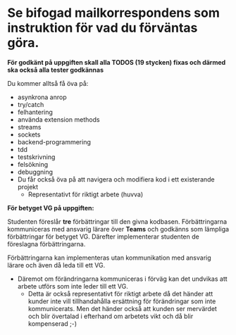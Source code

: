 # Se bifogad mailkorrespondens som instruktion för vad du förväntas göra.

**För godkänt på uppgiften skall alla TODOS (19 stycken) fixas och därmed ska också alla tester godkännas**

Du kommer alltså få öva på: 
- asynkrona anrop
- try/catch
- felhantering
- använda extension methods
- streams
- sockets
- backend-programmering
- tdd
- testskrivning
- felsökning
- debuggning
- Du får också öva på att navigera och modifiera kod i ett existerande projekt
    - Representativt för riktigt arbete (huvva)

**För betyget VG på uppgiften:**

Studenten föreslår **tre** förbättringar till den givna kodbasen. Förbättringarna kommuniceras med ansvarig lärare över **Teams** och godkänns som lämpliga förbättringar för betyget VG. Därefter implementerar studenten de föreslagna förbättringarna.

Förbättringarna kan implementeras utan kommunikation med ansvarig lärare och även då leda till ett VG. 
- Däremot om förändringarna kommuniceras i förväg kan det undvikas att arbete utförs som inte leder till ett VG.
    - Detta är också representativt för riktigt arbete då det händer att kunder inte vill tillhandahålla ersättning för förändringar som inte kommunicerats. Men det händer också att kunden ser mervärdet och blir övertalad i efterhand om arbetets vikt och då blir kompenserad ;-)